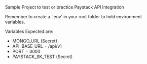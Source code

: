 Sample Project to test or practice Paystack API Integration

Remember to create a '.env' in your root folder to hold environment variables. 

Variables Expected are:

* MONGO_URL (Secret)
* API_BASE_URL = /api/v1
* PORT = 3000
* PAYSTACK_SK_TEST (Secret)